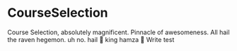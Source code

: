# CourseSelection

Course Selection, absolutely magnificent. Pinnacle of awesomeness.
All hail the raven hegemon. uh no. hail 👑 king hamza 👑
Write test
